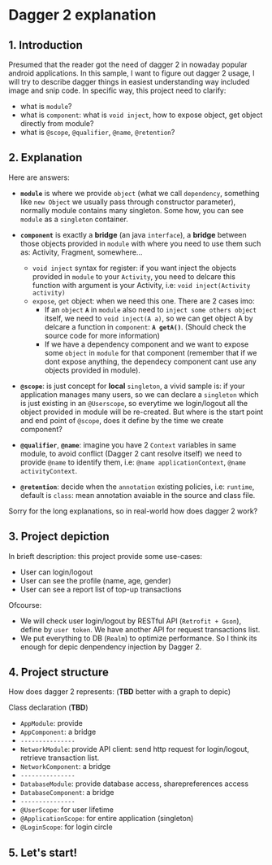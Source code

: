 # Dagger 2 explanation
## 1. Introduction
Presumed that the reader got the need of dagger 2 in nowaday popular android applications.
In this sample, I want to figure out dagger 2 usage, I will try to describe dagger things in easiest understanding way included image and snip code. In specific way, this project need to clarify:

- what is `module`?
- what is `component`: what is `void inject`, how to expose object, get object directly from module?
- what is `@scope`, `@qualifier`, `@name`, `@retention`?

## 2. Explanation
Here are answers:
- **`module`** is where we provide `object` (what we call `dependency`, something like `new Object` we usually pass through constructor parameter), normally module contains many singleton. Some how, you can see `module` as a `singleton` container.

- **`component`** is exactly a **bridge** (an java `interface`), a **bridge** between those objects provided in `module` with where you need to use them such as: Activity, Fragment, somewhere...
  + `void inject` syntax for register: if you want inject the objects provided in `module` to your `Activity`, you need to delcare this function with argument is your Activity, i.e: `void inject(Activity activity)`
  + `expose`, `get` object: when we need this one. There are 2 cases imo:
    + If an `object` **`A`** in `module` also need to `inject some others object` itself, we need to `void inject(A a)`, so we can get object A by delcare a function in `component`: **`A getA()`**. (Should check the source code for more information)
    + If we have a dependency component and we want to expose some `object` in `module` for that component (remember that if we dont expose anything, the dependecy component cant use any objects provided in module).
    
- **`@scope`**: is just concept for **local** `singleton`, a vivid sample is: if your application manages many users, so we can declare a `singleton` which is just existing in an `@Userscope`, so everytime we login/logout all the object provided in module will be re-created. But where is the start point and end point of `@scope`, does it define by the time we create component?
- **`@qualifier`**, **`@name`**: imagine you have 2 `Context` variables in same module, to avoid conflict (Dagger 2 cant resolve itself) we need to provide `@name` to identify them, i.e: `@name applicationContext`, `@name activityContext`.

- **`@retention`**: decide when the `annotation` existing policies, i.e: `runtime`, default is `class`: mean annotation avaiable in the source and class file.

Sorry for the long explanations, so in real-world how does dagger 2 work?

## 3. Project depiction
In brieft description: this project provide some use-cases:

- User can login/logout
- User can see the profile (name, age, gender)
- User can see a report list of top-up transactions

Ofcourse:
- We will check user login/logout by RESTful API (`Retrofit + Gson`), define by `user token`. We have another API for request transactions list. 
- We put everything to DB (`Realm`) to optimize performance. So I think its enough for depic denpendency injection by Dagger 2.

## 4. Project structure
How does dagger 2 represents:  (**TBD** better with a graph to depic)

Class declaration (**TBD**)
- `AppModule`: provide 
- `AppComponent`: a bridge 
- `---------------`
- `NetworkModule`: provide API client: send http request for login/logout, retrieve transaction list.
- `NetworkComponent`: a bridge
- `---------------`
- `DatabaseModule`: provide database access, sharepreferences access
- `DatabaseComponent`: a bridge
- `---------------`
- `@UserScope`: for user lifetime
- `@ApplicationScope`: for entire application (singleton)
- `@LoginScope`: for login circle

## 5. Let's start!


